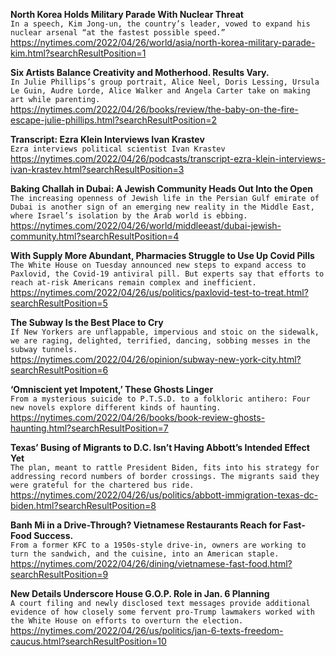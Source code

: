 **North Korea Holds Military Parade With Nuclear Threat**\
`In a speech, Kim Jong-un, the country’s leader, vowed to expand his nuclear arsenal ​“at the fastest possible speed​.”`\
https://nytimes.com/2022/04/26/world/asia/north-korea-military-parade-kim.html?searchResultPosition=1

**Six Artists Balance Creativity and Motherhood. Results Vary.**\
`In Julie Phillips’s group portrait, Alice Neel, Doris Lessing, Ursula Le Guin, Audre Lorde, Alice Walker and Angela Carter take on making art while parenting.`\
https://nytimes.com/2022/04/26/books/review/the-baby-on-the-fire-escape-julie-phillips.html?searchResultPosition=2

**Transcript: Ezra Klein Interviews Ivan Krastev**\
`Ezra interviews political scientist Ivan Krastev`\
https://nytimes.com/2022/04/26/podcasts/transcript-ezra-klein-interviews-ivan-krastev.html?searchResultPosition=3

**Baking Challah in Dubai: A Jewish Community Heads Out Into the Open**\
`The increasing openness of Jewish life in the Persian Gulf emirate of Dubai is another sign of an emerging new reality in the Middle East, where Israel’s isolation by the Arab world is ebbing.`\
https://nytimes.com/2022/04/26/world/middleeast/dubai-jewish-community.html?searchResultPosition=4

**With Supply More Abundant, Pharmacies Struggle to Use Up Covid Pills**\
`The White House on Tuesday announced new steps to expand access to Paxlovid, the Covid-19 antiviral pill. But experts say that efforts to reach at-risk Americans remain complex and inefficient.`\
https://nytimes.com/2022/04/26/us/politics/paxlovid-test-to-treat.html?searchResultPosition=5

**The Subway Is the Best Place to Cry**\
`If New Yorkers are unflappable, impervious and stoic on the sidewalk, we are raging, delighted, terrified, dancing, sobbing messes in the subway tunnels. `\
https://nytimes.com/2022/04/26/opinion/subway-new-york-city.html?searchResultPosition=6

**‘Omniscient yet Impotent,’ These Ghosts Linger**\
`From a mysterious suicide to P.T.S.D. to a folkloric antihero: Four new novels explore different kinds of haunting.`\
https://nytimes.com/2022/04/26/books/book-review-ghosts-haunting.html?searchResultPosition=7

**Texas’ Busing of Migrants to D.C. Isn’t Having Abbott’s Intended Effect Yet**\
`The plan, meant to rattle President Biden, fits into his strategy for addressing record numbers of border crossings. The migrants said they were grateful for the chartered bus ride.`\
https://nytimes.com/2022/04/26/us/politics/abbott-immigration-texas-dc-biden.html?searchResultPosition=8

**Banh Mi in a Drive-Through? Vietnamese Restaurants Reach for Fast-Food Success.**\
`From a former KFC to a 1950s-style drive-in, owners are working to turn the sandwich, and the cuisine, into an American staple.`\
https://nytimes.com/2022/04/26/dining/vietnamese-fast-food.html?searchResultPosition=9

**New Details Underscore House G.O.P. Role in Jan. 6 Planning**\
`A court filing and newly disclosed text messages provide additional evidence of how closely some fervent pro-Trump lawmakers worked with the White House on efforts to overturn the election.`\
https://nytimes.com/2022/04/26/us/politics/jan-6-texts-freedom-caucus.html?searchResultPosition=10


